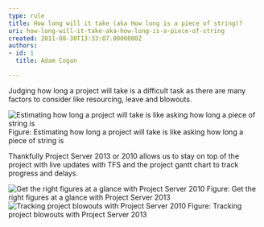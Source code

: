 ```yaml
---
type: rule
title: How long will it take (aka How long is a piece of string)?
uri: how-long-will-it-take-aka-how-long-is-a-piece-of-string
created: 2011-08-30T13:33:07.0000000Z
authors:
- id: 1
  title: Adam Cogan

---
```




<span class='intro'> Judging how long a project will take is a difficult task as there are many factors to consider like resourcing, leave and blowouts. </span>

<img class="ms-rteCustom-ImageArea" alt="Estimating how long a project will take is like asking how long a piece of string is" src="/PublishingImages/how-long-1.jpg" /> 
<span class="ms-rteCustom-FigureNormal">Figure&#58; Estimating how long a project will take is like asking how long a piece of string is</span>
<p>Thankfully Project Server 2013 or 2010&#160;allows us to stay on top of the project with live updates with TFS and the project gantt chart to track progress and delays.</p>
<img class="ms-rteCustom-ImageArea" alt="Get the right figures at a glance with Project Server 2010" src="/PublishingImages/how-long-2.jpg" /> 
<span class="ms-rteCustom-FigureNormal">Figure&#58; Get the right figures at a glance with Project Server 2013</span>
<img class="ms-rteCustom-ImageArea" alt="Tracking project blowouts with Project Server 2010" src="/PublishingImages/how-long-3.jpg" /> 
<span class="ms-rteCustom-FigureNormal">Figure&#58; Tracking project blowouts with Project Server 2013</span>


